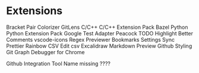 # Extensions

Bracket Pair Colorizer
GitLens
C/C++
C/C++ Extension Pack
Bazel
Python
Python Extension Pack
Google Test Adapter
Peacock
TODO Highlight
Better Comments
vscode-icons
Regex Previewer
Bookmarks
Settings Sync
Prettier
Rainbow CSV
Edit csv
Excalidraw
Markdown Preview Github Styling
Git Graph
Debugger for Chrome



Github Integration Tool Name missing ????









